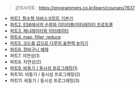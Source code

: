 > 강의사이트 : https://programmers.co.kr/learn/courses/7637

- [파트1. 함수형 자바스크립트 기본기](파트1.-함수형-자바스크립트-기본기)
- [파트2. ES6에서의 순회와 이터러블/이터레이터 프로토콜](파트2.-ES6에서의-순회와-이터러블-이터레이터-프로토콜)
- [파트3. 제너레이터와 이터레이터](파트3.-제너레이터와-이터레이터)
- [파트4. map, filter, reduce](파트4.-map-filter-reduce)
- [파트5. 코드를 값으로 다루어 표현력 높이기](파트5.-코드를-값으로-다루어-표현력-높이기)
- [파트6. 장바구니 예제](파트6.-장바구니-예제)
- 파트7. 지연성(1)
- 파트8. 지연성(2)
- [파트9. 비동기 / 동시성 프로그래밍(1)](파트9.-비동기---동시성-프로그래밍(1))
- 파트10. 비동기 / 동시성 프로그래밍(2)
- 파트11. 비동기 / 동시성 프로그래밍(3)
